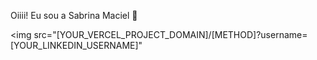 Oiiii! Eu sou a Sabrina Maciel 👋

<img src="[YOUR_VERCEL_PROJECT_DOMAIN]/[METHOD]?username=[YOUR_LINKEDIN_USERNAME]" 
